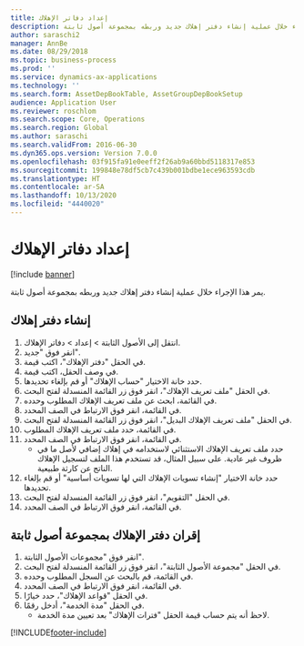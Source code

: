```yaml
---
title: إعداد دفاتر الإهلاك
description: يمر هذا الإجراء خلال عملية إنشاء دفتر إهلاك جديد وربطه بمجموعة أصول ثابتة.
author: saraschi2
manager: AnnBe
ms.date: 08/29/2018
ms.topic: business-process
ms.prod: ''
ms.service: dynamics-ax-applications
ms.technology: ''
ms.search.form: AssetDepBookTable, AssetGroupDepBookSetup
audience: Application User
ms.reviewer: roschlom
ms.search.scope: Core, Operations
ms.search.region: Global
ms.author: saraschi
ms.search.validFrom: 2016-06-30
ms.dyn365.ops.version: Version 7.0.0
ms.openlocfilehash: 03f915fa91e0eeff2f26ab9a60bbd5118317e853
ms.sourcegitcommit: 199848e78df5cb7c439b001bdbe1ece963593cdb
ms.translationtype: HT
ms.contentlocale: ar-SA
ms.lasthandoff: 10/13/2020
ms.locfileid: "4440020"
---
```

# <a name="set-up-depreciation-books"></a>إعداد دفاتر الإهلاك 

[!include [banner](../../includes/banner.md)]

يمر هذا الإجراء خلال عملية إنشاء دفتر إهلاك جديد وربطه بمجموعة أصول ثابتة. 

## <a name="create-a-depreciation-book"></a>إنشاء دفتر إهلاك
1. انتقل إلى الأصول الثابتة > إعداد > دفاتر الإهلاك.
2. انقر فوق "جديد".
3. في الحقل "دفتر الإهلاك"، اكتب قيمة.
4. في وصف الحقل، اكتب قيمة.
5. حدد خانة الاختيار "حساب الإهلاك‬" أو قم بإلغاء تحديدها.
6. في الحقل "ملف تعريف الإهلاك"، انقر فوق زر القائمة المنسدلة لفتح البحث.
7. في القائمة، ابحث عن ملف تعريف الإهلاك المطلوب وحدده.
8. في القائمة، انقر فوق الارتباط في الصف المحدد.
9. في الحقل "ملف تعريف الإهلاك البديل"، انقر فوق زر القائمة المنسدلة لفتح البحث.
10. في القائمة، حدد ملف تعريف الإهلاك المطلوب.
11. في القائمة، انقر فوق الارتباط في الصف المحدد.
    * حدد ملف تعريف الإهلاك الاستثنائي‬ لاستخدامه في إهلاك إضافي لأصل ما في ظروف غير عادية. على سبيل المثال، قد تستخدم هذا الملف لتسجيل الإهلاك الناتج عن كارثة طبيعية.  
12. حدد خانة الاختيار "إنشاء تسويات الإهلاك التي لها تسويات أساسية‬" أو قم بإلغاء تحديدها.
13. في الحقل "التقويم"، انقر فوق زر القائمة المنسدلة لفتح البحث.
14. في القائمة، انقر فوق الارتباط في الصف المحدد.

## <a name="associate-the-depreciation-book-with-a-fixed-asset-group"></a>إقران دفتر الإهلاك بمجموعة أصول ثابتة
1. انقر فوق "مجموعات الأصول الثابتة".
2. في الحقل "مجموعة الأصول الثابتة‬"، انقر فوق زر القائمة المنسدلة لفتح البحث.
3. في القائمة، قم بالبحث عن السجل المطلوب وحدده.
4. في القائمة، انقر فوق الارتباط في الصف المحدد.
5. في الحقل "قواعد الإهلاك‬‬"، حدد خيارًا.
6. في الحقل "مدة الخدمة‬"، أدخل رقمًا.
    * لاحظ أنه يتم حساب قيمة الحقل "فترات الإهلاك" بعد تعيين مدة الخدمة.  



[!INCLUDE[footer-include](../../../includes/footer-banner.md)]